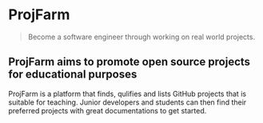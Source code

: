 # ProjFarm

> Become a software engineer through working on real world projects.

## ProjFarm aims to promote open source projects for educational purposes

ProjFarm is a platform that finds, qulifies and lists GitHub projects that is suitable for teaching. Junior developers and students can then find their preferred projects with great documentations to get started.

